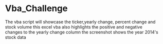 # Vba_Challenge

The vba script will showcase the ticker,yearly change, percent change and stock volume 
this excel vba also highlights the positive and negative changes to the yearly change column
the screenshot shows the year 2014's stock data



